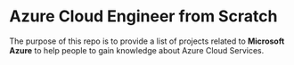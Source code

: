# Azure Cloud Engineer from Scratch

The purpose of this repo is to provide a list of projects related to <strong>Microsoft Azure</strong> to help people to gain knowledge about Azure Cloud Services.
